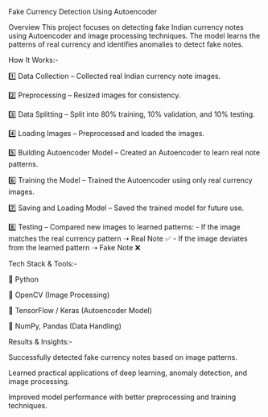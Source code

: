 Fake Currency Detection Using Autoencoder

Overview
This project focuses on detecting fake Indian currency notes using Autoencoder and image processing techniques. The model learns the patterns of real currency and identifies anomalies to detect fake notes.

How It Works:-

1️⃣ Data Collection – Collected real Indian currency note images.

2️⃣ Preprocessing – Resized images for consistency.

3️⃣ Data Splitting – Split into 80% training, 10% validation, and 10% testing.

4️⃣ Loading Images – Preprocessed and loaded the images.

5️⃣ Building Autoencoder Model – Created an Autoencoder to learn real note patterns.

6️⃣ Training the Model – Trained the Autoencoder using only real currency images.

7️⃣ Saving and Loading Model – Saved the trained model for future use.

8️⃣ Testing – Compared new images to learned patterns:
     - If the image matches the real currency pattern ➝ Real Note ✅
     - If the image deviates from the learned pattern ➝ Fake Note ❌
     
Tech Stack & Tools:-

🔹 Python

🔹 OpenCV (Image Processing)

🔹 TensorFlow / Keras (Autoencoder Model)

🔹 NumPy, Pandas (Data Handling)

Results & Insights:-

Successfully detected fake currency notes based on image patterns.

Learned practical applications of deep learning, anomaly detection, and image processing.

Improved model performance with better preprocessing and training techniques.
